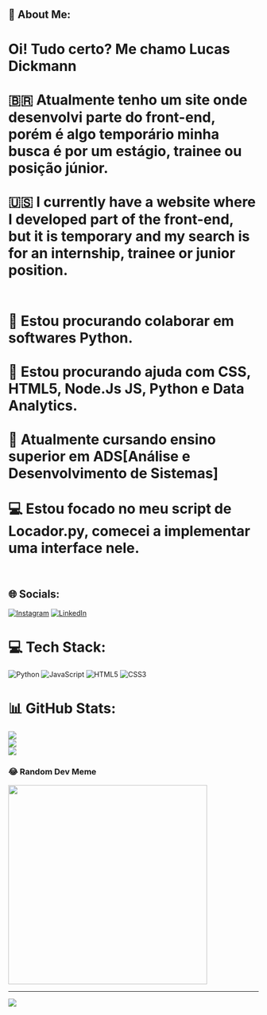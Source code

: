 ## 💫 About Me:

 # Oi! Tudo certo? Me chamo Lucas Dickmann<br><br>🇧🇷 Atualmente tenho um site onde desenvolvi parte do front-end, porém é algo temporário minha busca é por um estágio, trainee ou posição júnior.<br><br>🇺🇸 I currently have a website where I developed part of the front-end, but it is temporary and my search is for an internship, trainee or junior position.<br><br><br>👯 Estou procurando colaborar em softwares Python. <br><br>🤝 Estou procurando ajuda com CSS, HTML5, Node.Js JS, Python e Data Analytics.<br><br>🌱 Atualmente cursando ensino superior em ADS[Análise e Desenvolvimento de Sistemas]<br> <br>💻 Estou focado no meu script de Locador.py, comecei a implementar uma interface nele.<br><br>


## 🌐 Socials:
[![Instagram](https://img.shields.io/badge/Instagram-%23E4405F.svg?logo=Instagram&logoColor=white)](https://instagram.com/luksdickmann) [![LinkedIn](https://img.shields.io/badge/LinkedIn-%230077B5.svg?logo=linkedin&logoColor=white)](https://linkedin.com/in/lucas-dickmann) 

# 💻 Tech Stack:
![Python](https://img.shields.io/badge/python-3670A0?style=flat&logo=python&logoColor=ffdd54) ![JavaScript](https://img.shields.io/badge/javascript-%23323330.svg?style=flat&logo=javascript&logoColor=%23F7DF1E) ![HTML5](https://img.shields.io/badge/html5-%23E34F26.svg?style=flat&logo=html5&logoColor=white) ![CSS3](https://img.shields.io/badge/css3-%231572B6.svg?style=flat&logo=css3&logoColor=white)
# 📊 GitHub Stats:
![](https://github-readme-stats.vercel.app/api?username=ldickmann&theme=darcula&hide_border=false&include_all_commits=true&count_private=true)<br/>
![](https://github-readme-streak-stats.herokuapp.com/?user=ldickmann&theme=darcula&hide_border=false)<br/>
![](https://github-readme-stats.vercel.app/api/top-langs/?username=ldickmann&theme=darcula&hide_border=false&include_all_commits=true&count_private=true&layout=compact)

### 😂 Random Dev Meme
<img src='https://randommeme-five.vercel.app/' style="height: 400px;"/>

---
[![](https://visitcount.itsvg.in/api?id=ldickmann&icon=3&color=12)](https://visitcount.itsvg.in)

<!-- Proudly created with GPRM ( https://gprm.itsvg.in ) -->
